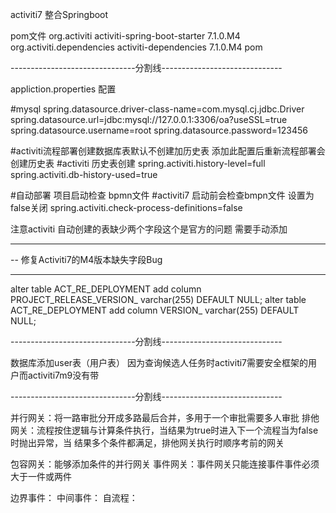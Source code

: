 activiti7 整合Springboot

pom文件
        <dependency>
            <groupId>org.activiti</groupId>
            <artifactId>activiti-spring-boot-starter</artifactId>
            <version>7.1.0.M4</version>
        </dependency>
        <dependency>
            <groupId>org.activiti.dependencies</groupId>
            <artifactId>activiti-dependencies</artifactId>
            <version>7.1.0.M4</version>
            <type>pom</type>
        </dependency>


-------------------------------分割线------------------------------



appliction.properties 配置

#mysql
spring.datasource.driver-class-name=com.mysql.cj.jdbc.Driver
spring.datasource.url=jdbc:mysql://127.0.0.1:3306/oa?useSSL=true
spring.datasource.username=root
spring.datasource.password=123456

#activiti流程部署创建数据库表默认不创建加历史表 添加此配置后重新流程部署会创建历史表
#activiti 历史表创建
spring.activiti.history-level=full
spring.activiti.db-history-used=true

#自动部署 项目启动检查 bpmn文件
#activiti7 启动前会检查bmpn文件 设置为false关闭
spring.activiti.check-process-definitions=false

注意activiti 自动创建的表缺少两个字段这个是官方的问题 需要手动添加
-- ----------------------------
-- 修复Activiti7的M4版本缺失字段Bug
-- ----------------------------
alter table ACT_RE_DEPLOYMENT add column PROJECT_RELEASE_VERSION_ varchar(255) DEFAULT NULL;
alter table ACT_RE_DEPLOYMENT add column VERSION_ varchar(255) DEFAULT NULL;


-------------------------------分割线------------------------------



数据库添加user表（用户表）
因为查询候选人任务时activiti7需要安全框架的用户而activiti7m9没有带


-------------------------------分割线------------------------------

并行网关：将一路审批分开成多路最后合并，多用于一个审批需要多人审批
排他网关：流程按住逻辑与计算条件执行，当结果为true时进入下一个流程当为false时抛出异常，当
结果多个条件都满足，排他网关执行时顺序考前的网关

包容网关：能够添加条件的并行网关
事件网关：事件网关只能连接事件事件必须大于一件或两件

边界事件：
中间事件：
自流程：

